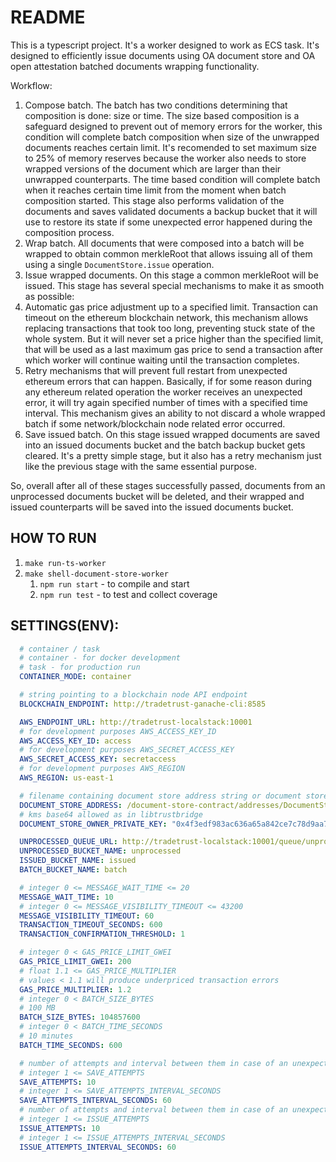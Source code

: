 # README

This is a typescript project. It's a worker designed to work as ECS task. It's designed to efficiently issue documents using OA document store and OA open attestation batched documents wrapping functionality.

Workflow:
1. Compose batch. The batch has two conditions determining that composition is done: size or time. The size based composition is a safeguard designed to prevent out of memory errors for the worker, this condition will complete batch composition when size of the unwrapped documents reaches certain limit. It's recomended to set maximum size to 25% of memory reserves because the worker also needs to store wrapped versions of the document which are larger than their unwrapped counterparts. The time based condition will complete batch when it reaches certain time limit from the moment when batch composition started. This stage also performs validation of the documents and saves validated documents a backup bucket that it will use to restore its state if some unexpected error happened during the composition process.
1. Wrap batch. All documents that were composed into a batch will be wrapped to obtain common merkleRoot that allows issuing all of them using a single ```DocumentStore.issue``` operation.
1. Issue wrapped documents. On this stage a common merkleRoot will be issued. This stage has several special mechanisms to make it as smooth as possible:
  1. Automatic gas price adjustment up to a specified limit. Transaction can timeout on the ethereum blockchain network, this mechanism allows replacing transactions that took too long, preventing stuck state of the whole system. But it will never set a price higher than the specified limit, that will be used as a last maximum gas price to send a transaction after which worker will continue waiting until the transaction completes.
  1. Retry mechanisms that will prevent full restart from unexpected ethereum errors that can happen. Basically, if for some reason during any ethereum related operation the worker receives an unexpected error, it will try again specified number of times with a specified time interval. This mechanism gives an ability to not discard a whole wrapped batch if some network/blockchain node related error occurred.
1. Save issued batch. On this stage issued wrapped documents are saved into an issued documents bucket and the batch backup bucket gets cleared. It's a pretty simple stage, but it also has a retry mechanism just like the previous stage with the same essential purpose.

So, overall after all of these stages successfully passed, documents from an unprocessed documents bucket will be deleted, and their wrapped and issued counterparts will be saved into the issued documents bucket.

## HOW TO RUN
1. ```make run-ts-worker```
1. ```make shell-document-store-worker```
    1. ```npm run start``` - to compile and start
    1. ```npm run test``` - to test and collect coverage

## SETTINGS(ENV):
```yaml
  # container / task
  # container - for docker development
  # task - for production run
  CONTAINER_MODE: container

  # string pointing to a blockchain node API endpoint
  BLOCKCHAIN_ENDPOINT: http://tradetrust-ganache-cli:8585

  AWS_ENDPOINT_URL: http://tradetrust-localstack:10001
  # for development purposes AWS_ACCESS_KEY_ID
  AWS_ACCESS_KEY_ID: access
  # for development purposes AWS_SECRET_ACCESS_KEY
  AWS_SECRET_ACCESS_KEY: secretaccess
  # for development purposes AWS_REGION
  AWS_REGION: us-east-1

  # filename containing document store address string or document store address string
  DOCUMENT_STORE_ADDRESS: /document-store-contract/addresses/DocumentStore.local.dev.address
  # kms base64 allowed as in libtrustbridge
  DOCUMENT_STORE_OWNER_PRIVATE_KEY: "0x4f3edf983ac636a65a842ce7c78d9aa706d3b113bce9c46f30d7d21715b23b1d"

  UNPROCESSED_QUEUE_URL: http://tradetrust-localstack:10001/queue/unprocessed
  UNPROCESSED_BUCKET_NAME: unprocessed
  ISSUED_BUCKET_NAME: issued
  BATCH_BUCKET_NAME: batch

  # integer 0 <= MESSAGE_WAIT_TIME <= 20
  MESSAGE_WAIT_TIME: 10
  # integer 0 <= MESSAGE_VISIBILITY_TIMEOUT <= 43200
  MESSAGE_VISIBILITY_TIMEOUT: 60
  TRANSACTION_TIMEOUT_SECONDS: 600
  TRANSACTION_CONFIRMATION_THRESHOLD: 1

  # integer 0 < GAS_PRICE_LIMIT_GWEI
  GAS_PRICE_LIMIT_GWEI: 200
  # float 1.1 <= GAS_PRICE_MULTIPLIER
  # values < 1.1 will produce underpriced transaction errors
  GAS_PRICE_MULTIPLIER: 1.2
  # integer 0 < BATCH_SIZE_BYTES
  # 100 MB
  BATCH_SIZE_BYTES: 104857600
  # integer 0 < BATCH_TIME_SECONDS
  # 10 minutes
  BATCH_TIME_SECONDS: 600

  # number of attempts and interval between them in case of an unexpected error in SaveIssuedBatch task
  # integer 1 <= SAVE_ATTEMPTS
  SAVE_ATTEMPTS: 10
  # integer 1 <= SAVE_ATTEMPTS_INTERVAL_SECONDS
  SAVE_ATTEMPTS_INTERVAL_SECONDS: 60
  # number of attempts and interval between them in case of an unexpected error in IssueBatch task
  # integer 1 <= ISSUE_ATTEMPTS
  ISSUE_ATTEMPTS: 10
  # integer 1 <= ISSUE_ATTEMPTS_INTERVAL_SECONDS
  ISSUE_ATTEMPTS_INTERVAL_SECONDS: 60
```
